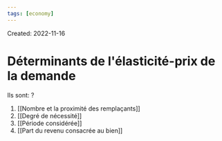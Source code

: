 ```yaml
---
tags: [economy] 
---
```

Created: 2022-11-16

# Déterminants de l'élasticité-prix de la demande
Ils sont:
?
1. [[Nombre et la proximité des remplaçants]]
2. [[Degré de nécessité]]
3. [[Période considérée]]
4. [[Part du revenu consacrée au bien]]
<!--SR:!2023-02-05,33,170-->